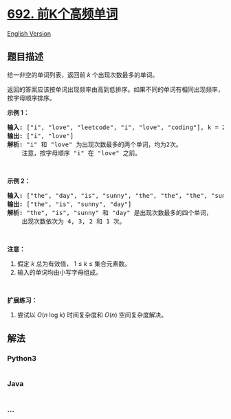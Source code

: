 # [692. 前K个高频单词](https://leetcode-cn.com/problems/top-k-frequent-words)

[English Version](/solution/0600-0699/0692.Top%20K%20Frequent%20Words/README_EN.md)

## 题目描述

<!-- 这里写题目描述 -->

<p>给一非空的单词列表，返回前&nbsp;<em>k&nbsp;</em>个出现次数最多的单词。</p>

<p>返回的答案应该按单词出现频率由高到低排序。如果不同的单词有相同出现频率，按字母顺序排序。</p>

<p><strong>示例 1：</strong></p>

<pre>
<strong>输入:</strong> [&quot;i&quot;, &quot;love&quot;, &quot;leetcode&quot;, &quot;i&quot;, &quot;love&quot;, &quot;coding&quot;], k = 2
<strong>输出:</strong> [&quot;i&quot;, &quot;love&quot;]
<strong>解析:</strong> &quot;i&quot; 和 &quot;love&quot; 为出现次数最多的两个单词，均为2次。
    注意，按字母顺序 &quot;i&quot; 在 &quot;love&quot; 之前。
</pre>

<p>&nbsp;</p>

<p><strong>示例 2：</strong></p>

<pre>
<strong>输入:</strong> [&quot;the&quot;, &quot;day&quot;, &quot;is&quot;, &quot;sunny&quot;, &quot;the&quot;, &quot;the&quot;, &quot;the&quot;, &quot;sunny&quot;, &quot;is&quot;, &quot;is&quot;], k = 4
<strong>输出:</strong> [&quot;the&quot;, &quot;is&quot;, &quot;sunny&quot;, &quot;day&quot;]
<strong>解析:</strong> &quot;the&quot;, &quot;is&quot;, &quot;sunny&quot; 和 &quot;day&quot; 是出现次数最多的四个单词，
    出现次数依次为 4, 3, 2 和 1 次。
</pre>

<p>&nbsp;</p>

<p><strong>注意：</strong></p>

<ol>
	<li>假定 <em>k</em> 总为有效值， 1 &le; <em>k</em> &le; 集合元素数。</li>
	<li>输入的单词均由小写字母组成。</li>
</ol>

<p>&nbsp;</p>

<p><strong>扩展练习：</strong></p>

<ol>
	<li>尝试以&nbsp;<em>O</em>(<em>n</em> log <em>k</em>) 时间复杂度和&nbsp;<em>O</em>(<em>n</em>) 空间复杂度解决。</li>
</ol>


## 解法

<!-- 这里可写通用的实现逻辑 -->

<!-- tabs:start -->

### **Python3**

<!-- 这里可写当前语言的特殊实现逻辑 -->

```python

```

### **Java**

<!-- 这里可写当前语言的特殊实现逻辑 -->

```java

```

### **...**

```

```

<!-- tabs:end -->
